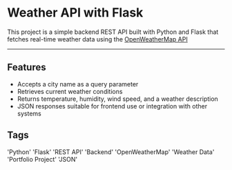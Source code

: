 # Weather API with Flask

This project is a simple backend REST API built with Python and Flask that fetches real-time weather data using the [OpenWeatherMap API](https://openweathermap.org/)

---

## Features

- Accepts a city name as a query parameter
- Retrieves current weather conditions
- Returns temperature, humidity, wind speed, and a weather description
- JSON responses suitable for frontend use or integration with other systems 

## Tags 

'Python' 'Flask' 'REST API' 'Backend' 'OpenWeatherMap' 'Weather Data' 'Portfolio Project' 'JSON'